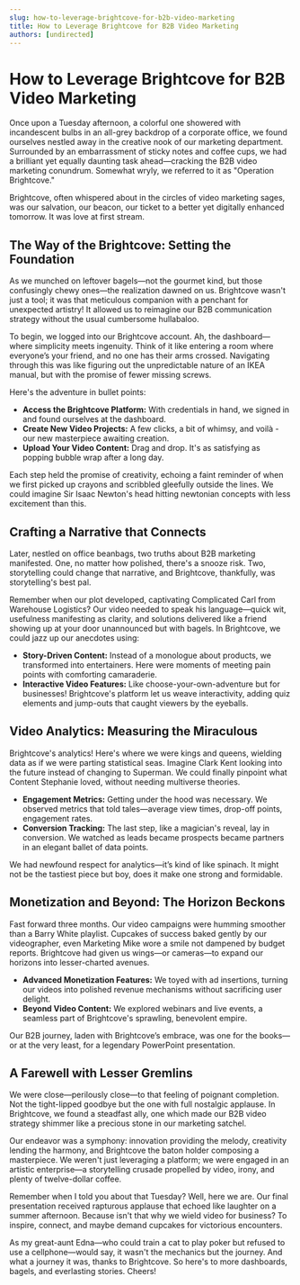 ```yaml
---
slug: how-to-leverage-brightcove-for-b2b-video-marketing
title: How to Leverage Brightcove for B2B Video Marketing
authors: [undirected]
---
```



# How to Leverage Brightcove for B2B Video Marketing

Once upon a Tuesday afternoon, a colorful one showered with incandescent bulbs in an all-grey backdrop of a corporate office, we found ourselves nestled away in the creative nook of our marketing department. Surrounded by an embarrassment of sticky notes and coffee cups, we had a brilliant yet equally daunting task ahead—cracking the B2B video marketing conundrum. Somewhat wryly, we referred to it as "Operation Brightcove." 

Brightcove, often whispered about in the circles of video marketing sages, was our salvation, our beacon, our ticket to a better yet digitally enhanced tomorrow. It was love at first stream.

## The Way of the Brightcove: Setting the Foundation

As we munched on leftover bagels—not the gourmet kind, but those confusingly chewy ones—the realization dawned on us. Brightcove wasn't just a tool; it was that meticulous companion with a penchant for unexpected artistry! It allowed us to reimagine our B2B communication strategy without the usual cumbersome hullabaloo.

To begin, we logged into our Brightcove account. Ah, the dashboard—where simplicity meets ingenuity. Think of it like entering a room where everyone’s your friend, and no one has their arms crossed. Navigating through this was like figuring out the unpredictable nature of an IKEA manual, but with the promise of fewer missing screws.

Here's the adventure in bullet points:

- **Access the Brightcove Platform:** With credentials in hand, we signed in and found ourselves at the dashboard.
- **Create New Video Projects:** A few clicks, a bit of whimsy, and voilà - our new masterpiece awaiting creation.
- **Upload Your Video Content:** Drag and drop. It's as satisfying as popping bubble wrap after a long day.

Each step held the promise of creativity, echoing a faint reminder of when we first picked up crayons and scribbled gleefully outside the lines. We could imagine Sir Isaac Newton's head hitting newtonian concepts with less excitement than this.

## Crafting a Narrative that Connects

Later, nestled on office beanbags, two truths about B2B marketing manifested. One, no matter how polished, there's a snooze risk. Two, storytelling could change that narrative, and Brightcove, thankfully, was storytelling's best pal.

Remember when our plot developed, captivating Complicated Carl from Warehouse Logistics? Our video needed to speak his language—quick wit, usefulness manifesting as clarity, and solutions delivered like a friend showing up at your door unannounced but with bagels. In Brightcove, we could jazz up our anecdotes using:

- **Story-Driven Content:** Instead of a monologue about products, we transformed into entertainers. Here were moments of meeting pain points with comforting camaraderie.
- **Interactive Video Features:** Like choose-your-own-adventure but for businesses! Brightcove's platform let us weave interactivity, adding quiz elements and jump-outs that caught viewers by the eyeballs.

## Video Analytics: Measuring the Miraculous

Brightcove's analytics! Here's where we were kings and queens, wielding data as if we were parting statistical seas. Imagine Clark Kent looking into the future instead of changing to Superman. We could finally pinpoint what Content Stephanie loved, without needing multiverse theories.

- **Engagement Metrics:** Getting under the hood was necessary. We observed metrics that told tales—average view times, drop-off points, engagement rates.
- **Conversion Tracking:** The last step, like a magician's reveal, lay in conversion. We watched as leads became prospects became partners in an elegant ballet of data points.

We had newfound respect for analytics—it’s kind of like spinach. It might not be the tastiest piece but boy, does it make one strong and formidable.

## Monetization and Beyond: The Horizon Beckons

Fast forward three months. Our video campaigns were humming smoother than a Barry White playlist. Cupcakes of success baked gently by our videographer, even Marketing Mike wore a smile not dampened by budget reports. Brightcove had given us wings—or cameras—to expand our horizons into lesser-charted avenues.

- **Advanced Monetization Features:** We toyed with ad insertions, turning our videos into polished revenue mechanisms without sacrificing user delight.
- **Beyond Video Content:** We explored webinars and live events, a seamless part of Brightcove's sprawling, benevolent empire.

Our B2B journey, laden with Brightcove’s embrace, was one for the books—or at the very least, for a legendary PowerPoint presentation.

## A Farewell with Lesser Gremlins

We were close—perilously close—to that feeling of poignant completion. Not the tight-lipped goodbye but the one with full nostalgic applause. In Brightcove, we found a steadfast ally, one which made our B2B video strategy shimmer like a precious stone in our marketing satchel.

Our endeavor was a symphony: innovation providing the melody, creativity lending the harmony, and Brightcove the baton holder composing a masterpiece. We weren't just leveraging a platform; we were engaged in an artistic enterprise—a storytelling crusade propelled by video, irony, and plenty of twelve-dollar coffee.

Remember when I told you about that Tuesday? Well, here we are. Our final presentation received rapturous applause that echoed like laughter on a summer afternoon. Because isn't that why we wield video for business? To inspire, connect, and maybe demand cupcakes for victorious encounters.

As my great-aunt Edna—who could train a cat to play poker but refused to use a cellphone—would say, it wasn't the mechanics but the journey. And what a journey it was, thanks to Brightcove. So here's to more dashboards, bagels, and everlasting stories. Cheers!